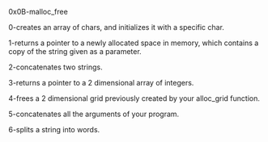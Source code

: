 0x0B-malloc_free

0-creates an array of chars, and initializes it with a specific char.

1-returns a pointer to a newly allocated space in memory, which contains a copy of the string given as a parameter.

2-concatenates two strings.

3-returns a pointer to a 2 dimensional array of integers.

4-frees a 2 dimensional grid previously created by your alloc_grid function.

5-concatenates all the arguments of your program.

6-splits a string into words.
